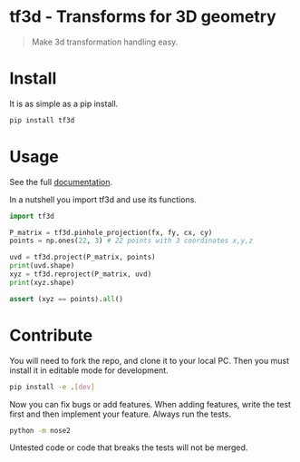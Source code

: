 # tf3d - Transforms for 3D geometry

> Make 3d transformation handling easy.

# Install

It is as simple as a pip install.

```bash
pip install tf3d
```

# Usage

See the full [documentation](docs/README.md).

In a nutshell you import tf3d and use its functions.

```python
import tf3d

P_matrix = tf3d.pinhole_projection(fx, fy, cx, cy)
points = np.ones(22, 3) # 22 points with 3 coordinates x,y,z

uvd = tf3d.project(P_matrix, points)
print(uvd.shape)
xyz = tf3d.reproject(P_matrix, uvd)
print(xyz.shape)

assert (xyz == points).all()
```


# Contribute

You will need to fork the repo, and clone it to your local PC.
Then you must install it in editable mode for development.

```bash
pip install -e .[dev]
```

Now you can fix bugs or add features. When adding features, write the test first and then implement your feature.
Always run the tests.

```bash
python -m nose2
```

Untested code or code that breaks the tests will not be merged.
